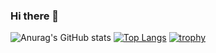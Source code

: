### Hi there 👋
![Anurag's GitHub stats](https://github-readme-stats.vercel.app/api?username=DaisukeKikukawa&show_icons=true&theme=radical)
[![Top Langs](https://github-readme-stats.vercel.app/api/top-langs/?username=DaisukeKikukawa&layout=donut&theme=onedark)](https://github.com/anuraghazra/github-readme-stats)
[![trophy](https://github-profile-trophy.vercel.app/?username=DaisukeKikukawa&theme=onedark&column=4)](https://github.com/ryo-ma/github-profile-trophy)


<!--
**DaisukeKikukawa/DaisukeKikukawa** is a ✨ _special_ ✨ repository because its `README.md` (this file) appears on your GitHub profile.

Here are some ideas to get you started:

- 🔭 I’m currently working on ...
- 🌱 I’m currently learning ...
- 👯 I’m looking to collaborate on ...
- 🤔 I’m looking for help with ...
- 💬 Ask me about ...
- 📫 How to reach me: ...
- 😄 Pronouns: ...
- ⚡ Fun fact: ...
-->
